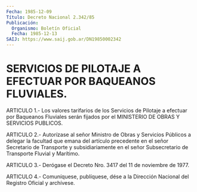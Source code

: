 ```yaml
---
Fecha: 1985-12-09
Título: Decreto Nacional 2.342/85
Publicación:
  Organismo: Boletín Oficial
  Fecha: 1985-12-13
SAIJ: https://www.saij.gob.ar/DN19850002342
---
```

# SERVICIOS DE PILOTAJE A EFECTUAR POR BAQUEANOS FLUVIALES.

<a id="1"></a>
ARTICULO  1.- Los valores tarifarios de los Servicios de Pilotaje a efectuar por  Baqueanos  Fluviales  serán fijados por el MINISTERIO DE OBRAS Y SERVICIOS PUBLICOS.

<a id="2"></a>
ARTICULO  2.-  Autorízase  al  señor  Ministro de Obras y Servicios Públicos a delegar la facultad que emana  del  artículo  precedente en  el  señor  Secretario  de  Transporte y subsidiariamente en  el señor Subsecretario de Transporte Fluvial y Marítimo.

<a id="3"></a>
ARTICULO  3.-  Derógase el Decreto Nro. 3417 del 11 de noviembre de 1977.

<a id="4"></a>
ARTICULO  4.- Comuníquese, publíquese, dése a la Dirección Nacional del Registro Oficial y archívese.